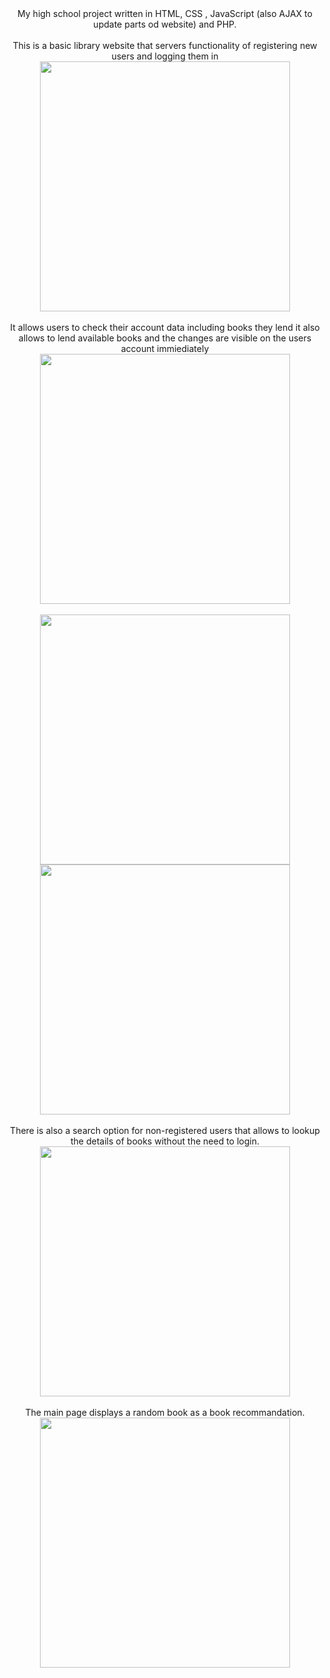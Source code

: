 <center>
My high school project written in HTML, CSS , JavaScript (also AJAX to update parts od website) and PHP.
<br/>
<br/>
This is a basic library website that servers functionality of registering new users and logging them in
<br/>

<img src="https://user-images.githubusercontent.com/90787864/191328973-8c19c2b1-b258-46bd-8f11-ff1af90438e4.png"  width="400"/>
<!-- ![image](https://user-images.githubusercontent.com/90787864/191328973-8c19c2b1-b258-46bd-8f11-ff1af90438e4.png) -->
<br/>
<br/>
It allows users to check their account data including books they lend it also allows to lend available books and the changes are visible on the users account immiediately
<br/>
<img src="https://user-images.githubusercontent.com/90787864/191329267-31b45587-c236-45ca-bb62-7e14ff7ed428.png"  width="400"/>
<!-- ![image](https://user-images.githubusercontent.com/90787864/191329267-31b45587-c236-45ca-bb62-7e14ff7ed428.png) -->
<br/><br/>
<img src="https://user-images.githubusercontent.com/90787864/191329558-ab4d7a3f-14fe-467f-9ef7-f2bf1e2a06b8.png"  width="400"/>
<!-- ![image](https://user-images.githubusercontent.com/90787864/191329558-ab4d7a3f-14fe-467f-9ef7-f2bf1e2a06b8.png) -->
<img src="https://user-images.githubusercontent.com/90787864/191329595-94d4f664-fff7-4e69-9ae4-ba676768885a.png"  width="400"/>
<!-- ![image](https://user-images.githubusercontent.com/90787864/191329595-94d4f664-fff7-4e69-9ae4-ba676768885a.png) -->

<br/>
<br/>
There is also a search option for non-registered users that allows to lookup the details of books without the need to login.
<img src="https://user-images.githubusercontent.com/90787864/191328452-400ed41d-a06d-48b8-b6f3-36895f025aed.png"  width="400"/>
<!-- ![image](https://user-images.githubusercontent.com/90787864/191328452-400ed41d-a06d-48b8-b6f3-36895f025aed.png) -->
<br/>
<br/>
The main page displays a random book as a book recommandation.
<img src="https://user-images.githubusercontent.com/90787864/191328323-529dd1a4-88b7-4a64-922d-470320d2330d.png"  width="400"/>
<!-- ![image](https://user-images.githubusercontent.com/90787864/191328323-529dd1a4-88b7-4a64-922d-470320d2330d.png) -->
</center>
